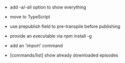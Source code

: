 * add -a/-all option to show everything

* move to TypeScript
* use prepublish field to pre-transpile before publishing
* provide an executable via npm install -g

* add an 'import' command
* [commands/list] show already downloaded episodes
